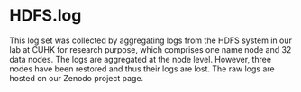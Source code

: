# HDFS.log

This log set was collected by aggregating logs from the HDFS system in our lab at CUHK for research purpose, which comprises one name node and 32 data nodes. The logs are aggregated at the node level. However, three nodes have been restored and thus their logs are lost. The raw logs are hosted on our Zenodo project page.


